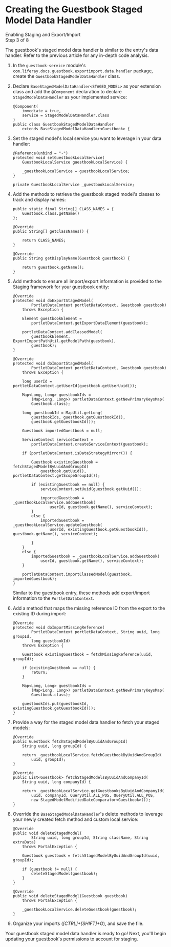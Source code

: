 # Creating the Guestbook Staged Model Data Handler [](id=creating-the-guestbook-staged-model-data-handler)

<div class="learn-path-step">
    <p>Enabling Staging and Export/Import<br>Step 3 of 8</p>
</div>

The guestbook's staged model data handler is similar to the entry's data
handler. Refer to the previous article for any in-depth code analysis.

1.  In the `guestbook-service` module's
    `com.liferay.docs.guestbook.exportimport.data.handler` package, create the
    `GuestbookStagedModelDataHandler` class.

2.  Declare `BaseStagedModelDataHandler<STAGED_MODEL>` as your extension class
    and add the `@Component` declaration to declare `StagedModelDataHandler` as
    your implemented service:

        @Component(
            immediate = true, 
            service = StagedModelDataHandler.class
        )
        public class GuestbookStagedModelDataHandler
            extends BaseStagedModelDataHandler<Guestbook> {

3.  Set the staged model's local service you want to leverage in your data
    handler:

        @Reference(unbind = "-")
        protected void setGuestbookLocalService(
            GuestbookLocalService guestbookLocalService) {

            _guestbookLocalService = guestbookLocalService;
        }

        private GuestbookLocalService _guestbookLocalService;

4.  Add the methods to retrieve the guestbook staged model's classes to track
    and display names:

        public static final String[] CLASS_NAMES = {
            Guestbook.class.getName()
        };

        @Override
        public String[] getClassNames() {

            return CLASS_NAMES;
        }

        @Override
        public String getDisplayName(Guestbook guestbook) {

            return guestbook.getName();
        }

5.  Add methods to ensure all import/export information is provided to the
    Staging framework for your guestbook entity:

        @Override
        protected void doExportStagedModel(
                PortletDataContext portletDataContext, Guestbook guestbook)
            throws Exception {

            Element guestbookElement =
                portletDataContext.getExportDataElement(guestbook);

            portletDataContext.addClassedModel(
                guestbookElement, ExportImportPathUtil.getModelPath(guestbook),
                guestbook);
        }

        @Override
        protected void doImportStagedModel(
                PortletDataContext portletDataContext, Guestbook guestbook)
            throws Exception {

            long userId = portletDataContext.getUserId(guestbook.getUserUuid());

            Map<Long, Long> guestbookIds =
                (Map<Long, Long>) portletDataContext.getNewPrimaryKeysMap(
                Guestbook.class);

            long guestbookId = MapUtil.getLong(
                guestbookIds, guestbook.getGuestbookId(),
                guestbook.getGuestbookId());

            Guestbook importedGuestbook = null;

            ServiceContext serviceContext =
                portletDataContext.createServiceContext(guestbook);

            if (portletDataContext.isDataStrategyMirror()) {

                Guestbook existingGuestbook = fetchStagedModelByUuidAndGroupId(
                    guestbook.getUuid(), portletDataContext.getScopeGroupId());

                if (existingGuestbook == null) {
                    serviceContext.setUuid(guestbook.getUuid());

                    importedGuestbook = _guestbookLocalService.addGuestbook(
                        userId, guestbook.getName(), serviceContext);
                }
                else {
                    importedGuestbook = _guestbookLocalService.updateGuestbook(
                        userId, existingGuestbook.getGuestbookId(), guestbook.getName(), serviceContext);

                }
            }
            else {
                importedGuestbook = _guestbookLocalService.addGuestbook(
                    userId, guestbook.getName(), serviceContext);
            }

            portletDataContext.importClassedModel(guestbook, importedGuestbook);
        }

    Similar to the guestbook entry, these methods add export/import information
    to the `PortletDataContext`.

6.  Add a method that maps the missing reference ID from the export to the
    existing ID during import:

        @Override
        protected void doImportMissingReference(
                PortletDataContext portletDataContext, String uuid, long groupId,
                long guestbookId)
            throws Exception {

            Guestbook existingGuestbook = fetchMissingReference(uuid, groupId);

            if (existingGuestbook == null) {
                return;
            }

            Map<Long, Long> guestbookIds =
                (Map<Long, Long>) portletDataContext.getNewPrimaryKeysMap(
                Guestbook.class);

            guestbookIds.put(guestbookId, existingGuestbook.getGuestbookId());
        }

7.  Provide a way for the staged model data handler to fetch your staged models:

        @Override
        public Guestbook fetchStagedModelByUuidAndGroupId(
            String uuid, long groupId) {

            return _guestbookLocalService.fetchGuestbookByUuidAndGroupId(
                uuid, groupId);
        }

        @Override
        public List<Guestbook> fetchStagedModelsByUuidAndCompanyId(
            String uuid, long companyId) {

            return _guestbookLocalService.getGuestbooksByUuidAndCompanyId(
                uuid, companyId, QueryUtil.ALL_POS, QueryUtil.ALL_POS,
                new StagedModelModifiedDateComparator<Guestbook>());
        }

8.  Override the `BaseStagedModelDataHandler`'s delete methods to leverage your
    newly created fetch method and custom local service:

        @Override
        public void deleteStagedModel(
                String uuid, long groupId, String className, String extraData)
            throws PortalException {

            Guestbook guestbook = fetchStagedModelByUuidAndGroupId(uuid, groupId);

            if (guestbook != null) {
                deleteStagedModel(guestbook);
            }
        }

        @Override
        public void deleteStagedModel(Guestbook guestbook)
            throws PortalException {

            _guestbookLocalService.deleteGuestbook(guestbook);
        }

9.  Organize your imports (*[CTRL]+[SHIFT]+O*), and save the file.

Your guestbook staged model data handler is ready to go! Next, you'll begin
updating your guestbook's permissions to account for staging.
